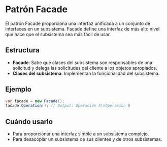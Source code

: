 # Patrón Facade

El patrón Facade proporciona una interfaz unificada a un conjunto de interfaces en un subsistema. Facade define una interfaz de más alto nivel que hace que el subsistema sea más fácil de usar.

## Estructura

- **Facade**: Sabe qué clases del subsistema son responsables de una solicitud y delega las solicitudes del cliente a los objetos apropiados.
- **Clases del subsistema**: Implementan la funcionalidad del subsistema.

## Ejemplo

```csharp
var facade = new Facade();
facade.Operation(); // Output: Operación A\nOperación B
```

## Cuándo usarlo

- Para proporcionar una interfaz simple a un subsistema complejo.
- Para desacoplar un subsistema de sus clientes y de otros subsistemas.
